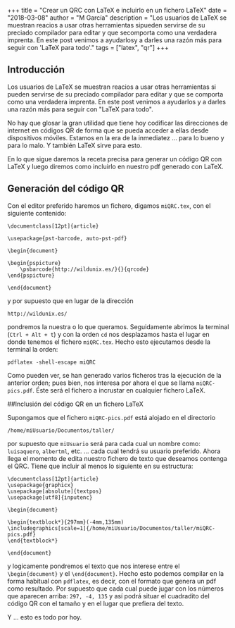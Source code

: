 +++
title = "Crear un QRC con LaTeX e incluirlo en un fichero LaTeX"
date =  "2018-03-08"
author =  "M García"
description = "Los usuarios de LaTeX se muestran reacios a usar otras herramientas sipueden servirse de su preciado compilador para editar y que secomporta como una verdadera imprenta. En este post venimos a ayudarlosy a darles una razón más para seguir con 'LaTeX para todo'."
tags = ["latex", "qr"]
+++

## Introducción

Los usuarios de LaTeX se muestran reacios a usar otras herramientas si
pueden servirse de su preciado compilador para editar y que se
comporta como una verdadera imprenta. En este post venimos a ayudarlos
y a darles una razón más para seguir con "LaTeX para todo".

No hay que glosar la gran utilidad que tiene hoy codificar las
direcciones de internet en códigos QR de forma que se pueda acceder a
ellas desde dispositivos móviles. Estamos en la era de la inmediatez
... para lo bueno y para lo malo. Y también LaTeX sirve para esto.

En lo que sigue daremos la receta precisa para generar un código QR
con LaTeX y luego diremos como incluirlo en nuestro pdf generado con
LaTeX.

## Generación del código QR

Con el editor preferido haremos un fichero, digamos `miQRC.tex`, con
el siguiente contenido:

	\documentclass[12pt]{article}

	\usepackage{pst-barcode, auto-pst-pdf}

	\begin{document}

	\begin{pspicture}
		\psbarcode{http://wildunix.es/}{}{qrcode}
	\end{pspicture}

	\end{document}

y por supuesto que en lugar de la dirección

	http://wildunix.es/ 

pondremos la nuestra o lo que queramos. Seguidamente abrimos la
terminal (`Ctrl + Alt + t`) y con la orden `cd` nos desplazamos hasta
el lugar en donde tenemos el fichero `miQRC.tex`. Hecho esto
ejecutamos desde la terminal la orden:

	pdflatex -shell-escape miQRC

Como pueden ver, se han generado varios ficheros tras la ejecución de
la anterior orden; pues bien, nos interesa por ahora el que se llama
`miQRC-pics.pdf`. Éste será el fichero a incrustar en cualquier
fichero LaTeX.

##Inclusión del código QR en un fichero LaTeX

Supongamos que el fichero `miQRC-pics.pdf` está alojado en el directorio

	/home/miUsuario/Documentos/taller/

por supuesto que `miUsuario` será para cada cual un nombre como:
`luisaquero`, `albertml`, etc. ... cada cual tendrá su usuario
preferido. Ahora llega el momento de edita nuestro fichero de texto
que deseamos contenga el QRC. Tiene que incluir al menos lo siguiente
en su estructura:

    \documentclass[12pt]{article}
    \usepackage{graphicx}
    \usepackage[absolute]{textpos}
    \usepackage[utf8]{inputenc}
    
    \begin{document}
    
    \begin{textblock*}{297mm}(-4mm,135mm)
    \includegraphics[scale=1]{/home/miUsuario/Documentos/taller/miQRC-pics.pdf}
    \end{textblock*}
    
	\end{document}

y logicamente pondremos el texto que nos interese entre el
`\begin{document}` y el `\end{document}`. Hecho esto podemos compilar
en la forma habitual con `pdflatex`, es decir, con el formato que
genera un pdf como resultado. Por supuesto que cada cual puede jugar
con los números que aparecen arriba: `297, -4, 135` y así podrá situar
el cuadradito del código QR con el tamaño y en el lugar que prefiera
del texto.

Y ... esto es todo por hoy.
